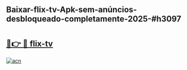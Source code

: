 ## Baixar-flix-tv-Apk-sem-anúncios-desbloqueado-completamente-2025-#h3097

# <h2><a href="https://ainizakaria.my?title=flix-tv&ref=20M">🔗👉 🔴 flix-tv</a></h2>

[![acn](https://github.com/user-attachments/assets/0f9c940e-d8b0-45ae-aac7-cd30a18b3e1c)](https://ainizakaria.my?title=flix-tv&ref=20M)

